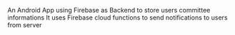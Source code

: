 An Android App using Firebase as Backend to store users committee informations
It uses Firebase cloud functions to send notifications to users from server
